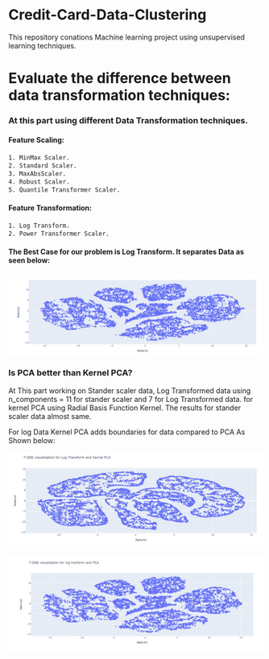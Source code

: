 # Credit-Card-Data-Clustering
This repository conations Machine learning project using unsupervised learning techniques.

# Evaluate the difference between data transformation techniques:
### At this part using different Data Transformation techniques.
  #### Feature Scaling:
    1. MinMax Scaler. 
    2. Standard Scaler. 
    3. MaxAbsScaler. 
    4. Robust Scaler.
    5. Quantile Transformer Scaler. 
  #### Feature Transformation:
    1. Log Transform. 
    2. Power Transformer Scaler.
#### The Best Case for our problem is Log Transform. It separates Data as seen below:
  <p align="center">
  <img src="https://raw.githubusercontent.com/FatmaAlZhraaMarzouk/Credit-Card-Data-Clustering/main/Imgs/Logdata.jpg"/>
</p>

<h3>Is PCA better than Kernel PCA?</h3>
 <p> At This part working on Stander scaler data, Log Transformed data using n_components = 11 for stander scaler and 7 for Log Transformed data.
  for kernel PCA using Radial Basis Function Kernel.
 The results for stander scaler data almost same.</p>
 <p>For log Data Kernel PCA adds boundaries for data compared to PCA As Shown below:</p>
<p align="center">
  <img src="https://raw.githubusercontent.com/FatmaAlZhraaMarzouk/Credit-Card-Data-Clustering/main/Imgs/kPCA.jpg"/>
</p>
<p align="center">
  <img src="https://raw.githubusercontent.com/FatmaAlZhraaMarzouk/Credit-Card-Data-Clustering/main/Imgs/PCA.jpg"/>
</p>


